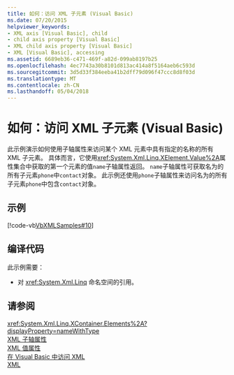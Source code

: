 ```yaml
---
title: 如何：访问 XML 子元素 (Visual Basic)
ms.date: 07/20/2015
helpviewer_keywords:
- XML axis [Visual Basic], child
- child axis property [Visual Basic]
- XML child axis property [Visual Basic]
- XML [Visual Basic], accessing
ms.assetid: 6689eb36-c471-469f-a82d-099ab8197b25
ms.openlocfilehash: 4ec7743a30b8101d813ac414a8f5164aeb6c593d
ms.sourcegitcommit: 3d5d33f384eeba41b2dff79d096f47ccc8d8f03d
ms.translationtype: MT
ms.contentlocale: zh-CN
ms.lasthandoff: 05/04/2018
---
```

# <a name="how-to-access-xml-child-elements-visual-basic"></a>如何：访问 XML 子元素 (Visual Basic)
此示例演示如何使用子轴属性来访问某个 XML 元素中具有指定的名称的所有 XML 子元素。 具体而言，它使用<xref:System.Xml.Linq.XElement.Value%2A>属性集合中获取的第一个元素的值`name`子轴属性返回。 `name`子轴属性可获取名为的所有子元素`phone`中`contact`对象。 此示例还使用`phone`子轴属性来访问名为的所有子元素`phone`中包含`contact`对象。  
  
## <a name="example"></a>示例  
 [!code-vb[VbXMLSamples#10](../../../../visual-basic/language-reference/operators/codesnippet/VisualBasic/how-to-access-xml-child-elements_1.vb)]  
  
## <a name="compiling-the-code"></a>编译代码  
 此示例需要：  
  
-   对 <xref:System.Xml.Linq> 命名空间的引用。  
  
## <a name="see-also"></a>请参阅  
 <xref:System.Xml.Linq.XContainer.Elements%2A?displayProperty=nameWithType>  
 [XML 子轴属性](../../../../visual-basic/language-reference/xml-axis/xml-child-axis-property.md)  
 [XML 值属性](../../../../visual-basic/language-reference/xml-axis/xml-value-property.md)  
 [在 Visual Basic 中访问 XML](../../../../visual-basic/programming-guide/language-features/xml/accessing-xml.md)  
 [XML](../../../../visual-basic/programming-guide/language-features/xml/index.md)
